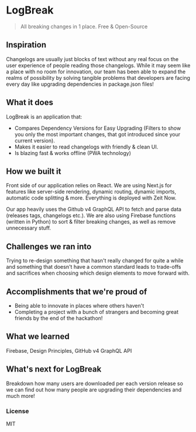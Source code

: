 # LogBreak

> All breaking changes in 1 place. Free & Open-Source

## Inspiration
Changelogs are usually just blocks of text without any real focus on the user experience of people reading those changelogs. While it may seem like a place with no room for innovation, our team has been able to expand the realms of possibility by solving tangible problems that developers are facing every day like upgrading dependencies in package.json files!

## What it does
LogBreak is an application that:
- Compares Dependency Versions for Easy Upgrading (Filters to show you only the most important changes, that got introduced since your current version).
- Makes it easier to read changelogs with friendly & clean UI.
- Is blazing fast & works offline (PWA technology)

## How we built it

Front side of our application relies on React. We are using Next.js for features like server-side rendering, dynamic routing, dynamic imports, automatic code splitting & more. Everything is deployed with Zeit Now.

Our app heavily uses the Github v4 GraphQL API to fetch and parse data (releases tags, changelogs etc.). We are also using Firebase functions (written in Python) to sort & filter breaking changes, as well as remove unnecessary stuff.

## Challenges we ran into
Trying to re-design something that hasn't really changed for quite a while and something that doesn't have a common standard leads to trade-offs and sacrifices when choosing which design elements to move forward with.

## Accomplishments that we're proud of
- Being able to innovate in places where others haven't
- Completing a project with a bunch of strangers and becoming great friends by the end of the hackathon!

## What we learned
Firebase, Design Principles, GitHub v4 GraphQL API

## What's next for LogBreak
Breakdown how many users are downloaded per each version release so we can find out how many people are upgrading their dependencies and much more!

### License

MIT
